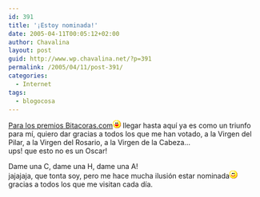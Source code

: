 ```yaml
---
id: 391
title: '¡Estoy nominada!'
date: 2005-04-11T00:05:12+02:00
author: Chavalina
layout: post
guid: http://www.wp.chavalina.net/?p=391
permalink: /2005/04/11/post-391/
categories:
  - Internet
tags:
  - blogocosa
---
```

<a href="http://www.bitacoras.com/noticias/archivos/finalistas_a_los_premios_2004_de_bitacorascom.php" target="_blank">Para los premios Bitacoras.com</a>![emo](/imagenes/emoticonos/risa.gif) llegar hasta aquí ya es como un triunfo para mí, quiero dar gracias a todos los que me han votado, a la Virgen del Pilar, a la Virgen del Rosario, a la Virgen de la Cabeza…  
ups! que esto no es un Oscar!

Dame una C, dame una H, dame una A!  
jajajaja, que tonta soy, pero me hace mucha ilusión estar nominada![emo](/imagenes/emoticonos/sonrisa.gif) gracias a todos los que me visitan cada día.